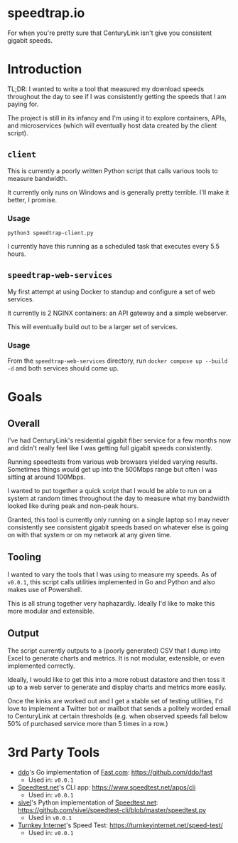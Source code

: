 # speedtrap.io
For when you're pretty sure that CenturyLink isn't give you consistent gigabit speeds.

# Introduction
TL;DR: I wanted to write a tool that measured my download speeds throughout the day to see if I was consistently getting the speeds that I am paying for.

The project is still in its infancy and I'm using it to explore containers, APIs, and microservices (which will eventually host data created by the client script).

## `client`
This is currently a poorly written Python script that calls various tools to measure bandwidth.

It currently only runs on Windows and is generally pretty terrible. I'll make it better, I promise.

### Usage
`python3 speedtrap-client.py`

I currently have this running as a scheduled task that executes every 5.5 hours.

## `speedtrap-web-services`
My first attempt at using Docker to standup and configure a set of web services.

It currently is 2 NGINX containers: an API gateway and a simple webserver.

This will eventually build out to be a larger set of services.

### Usage
From the `speedtrap-web-services` directory, run `docker compose up --build -d` and both services should come up.

# Goals
## Overall
I've had CenturyLink's residential gigabit fiber service for a few months now and didn't really feel like I was getting full gigabit speeds consistently.

Running speedtests from various web browsers yielded varying results. Sometimes things would get up into the 500Mbps range but often I was sitting at around 100Mbps.

I wanted to put together a quick script that I would be able to run on a system at random times throughout the day to measure what my bandwidth looked like during peak and non-peak hours.

Granted, this tool is currently only running on a single laptop so I may never consistently see consistent gigabit speeds based on whatever else is going on with that system or on my network at any given time.

## Tooling
I wanted to vary the tools that I was using to measure my speeds. As of `v0.0.1`, this script calls utilities implemented in Go and Python and also makes use of Powershell.

This is all strung together very haphazardly. Ideally I'd like to make this more modular and extensible.

## Output
The script currently outputs to a (poorly generated) CSV that I dump into Excel to generate charts and metrics. It is not modular, extensible, or even implemented correctly.

Ideally, I would like to get this into a more robust datastore and then toss it up to a web server to generate and display charts and metrics more easily.

Once the kinks are worked out and I get a stable set of testing utilities, I'd love to implement a Twitter bot or mailbot that sends a politely worded email to CenturyLink at certain thresholds (e.g. when observed speeds fall below 50% of purchased service more than 5 times in a row.)

# 3rd Party Tools
* [ddo](https://github.com/ddo)'s Go implementation of [Fast.com](https://fast.com): https://github.com/ddo/fast
	* Used in: `v0.0.1`
* [Speedtest.net](https://speedtest.net)'s CLI app: https://www.speedtest.net/apps/cli
	* Used in: `v0.0.1`
* [sivel](https://github.com/sivel)'s Python implementation of [Speedtest.net](https://speedtest.net): https://github.com/sivel/speedtest-cli/blob/master/speedtest.py
	* Used in `v0.0.1`
* [Turnkey Internet](https://turnkeyinternet.net)'s Speed Test: https://turnkeyinternet.net/speed-test/
	* Used in: `v0.0.1`